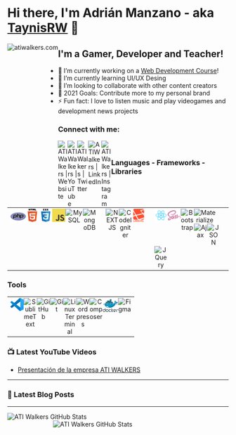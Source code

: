 # Hi there, I'm Adrián Manzano - aka [TaynisRW][website] 👋
<img align="left" alt="atiwalkers.com" height="300px" src="https://mir-s3-cdn-cf.behance.net/project_modules/max_1200/a63c4261218031.5a676896b58d4.gif"/>

## I'm a Gamer, Developer and Teacher!
- 🔭 I’m currently working on a [Web Development Course][website]!
- 🌱 I’m currently learning UI/UX Desing
- 👯 I’m looking to collaborate with other content creators
- 🥅 2021 Goals: Contribute more to my personal brand
- ⚡ Fun fact: I love to listen music and play videogames and development news projects

### Connect with me:

[<img align="left" alt="ATIWalkers | Website" width="22px" src="https://upload.wikimedia.org/wikipedia/commons/thumb/3/37/GNOME_Web_logo--2018.svg/768px-GNOME_Web_logo--2018.svg.png" />][website]
[<img align="left" alt="ATIWalkers | YouTube" width="22px" src="https://www.gruposur.com/web/wp-content/uploads/2017/11/yt.png" />][youtube]
[<img align="left" alt="ATIWalkers | Twitter" width="25px" src="https://www.culleraturismo.com/wp-content/uploads/2017/10/b1a3fab214230557053ed1c4bf17b46c-icono-de-twitter-logo-by-vexels.png](https://www.google.com/url?sa=i&url=https%3A%2F%2Feltallerdehector.com%2Ftag%2Ftwitter-logo-vector%2F&psig=AOvVaw2Vic1vhKUaMpTurxLKe41Q&ust=1675208572191000&source=images&cd=vfe&ved=0CBAQjRxqFwoTCNi2ibG88PwCFQAAAAAdAAAAABAd" />][twitter]
[<img align="left" alt="ATIWalkers | LinkedIn" width="30px" src="https://aditiva.com.mx/wp-content/uploads/2021/05/linkedlinkedinicon-1320183900851414557.png](https://www.google.com/url?sa=i&url=https%3A%2F%2Fcommons.wikimedia.org%2Fwiki%2FFile%3ALinkedIn_icon_circle.svg&psig=AOvVaw3NXh8CAtgIF3UAEByzmzBt&ust=1675208668013000&source=images&cd=vfe&ved=0CBAQjRxqFwoTCICw7N688PwCFQAAAAAdAAAAABAc" />][linkedin]
[<img align="left" alt="ATIWalkers | Instagram" width="22px" src="https://cdn.icon-icons.com/icons2/1211/PNG/512/1491579602-yumminkysocialmedia36_83067.png" />][instagram]

<br />

### Languages - Frameworks - Libraries
<table><tr><td valign="top" width="43%">

<div align="center">
  <img align="left" alt="PHP" width="35" src="https://raw.githubusercontent.com/github/explore/80688e429a7d4ef2fca1e82350fe8e3517d3494d/topics/php/php.png" />
  <img align="left" alt="HTML5" width="30" src="https://raw.githubusercontent.com/github/explore/80688e429a7d4ef2fca1e82350fe8e3517d3494d/topics/html/html.png" />
  <img align="left" alt="CSS3" width="30" src="https://raw.githubusercontent.com/github/explore/80688e429a7d4ef2fca1e82350fe8e3517d3494d/topics/css/css.png" />
  <img align="left" alt="JS" width="30" src="https://raw.githubusercontent.com/github/explore/80688e429a7d4ef2fca1e82350fe8e3517d3494d/topics/javascript/javascript.png" />
  <img align="left" alt="MySQL" width="40" src="https://cdnlogo.com/logos/m/10/mysql.svg" />
  <img align="left" alt="MongoDB" width="30" src="https://www.pngkit.com/png/full/225-2254691_9kib-354x415-unnamed-mongodb-logo-svg.png" />
</div>

</td><td valign="top" width="22%">

<div align="center">  
  <img align="left" alt="NEXTJS" width="30" src="https://adelanegara.github.io/img/next_logo.png" />
  <img align="left" alt="CodeIgniter" width="30" src="https://cdn1.iconfinder.com/data/icons/logos-3/304/codeigniter-512.png" />
  <img align="left" alt="Laravel" width="30" src="https://raw.githubusercontent.com/devicons/devicon/master/icons/laravel/laravel-plain-wordmark.svg" />
</div>

</td><td valign="top" width="35%">

<div align="center">  
  <img align="left" alt="React" width="30" src="https://raw.githubusercontent.com/github/explore/80688e429a7d4ef2fca1e82350fe8e3517d3494d/topics/react/react.png" />
  <img align="left" alt="Sass" width="30" src="https://raw.githubusercontent.com/github/explore/80688e429a7d4ef2fca1e82350fe8e3517d3494d/topics/sass/sass.png" />
  <img align="left" alt="Bootstrap" width="30" src="https://profilinator.rishav.dev/skills-assets/bootstrap-plain.svg" />
  <img align="left" alt="Materialize" width="50" src="https://raw.githubusercontent.com/prplx/svg-logos/5585531d45d294869c4eaab4d7cf2e9c167710a9/svg/materialize.svg" />
  <img align="left" alt="Ajax" width="30" src="https://tecnologiadigital360.cl/wp-content/uploads/2019/07/260190.png" />
  <img align="left" alt="JSON" width="30" src="https://icon-library.com/images/json-icon-png/json-icon-png-28.jpg" />
  <img align="left" alt="JQuery" width="30" src="https://static.wikia.nocookie.net/programa/images/6/62/Jquery.png/revision/latest?cb=20161203132816&path-prefix=es" />
</div>
</td></tr></table>

### Tools
<table><tr><td valign="top" width="100%">

<div align="center">  
  <img align="left" alt="Visual Studio Code" width="30" src="https://raw.githubusercontent.com/github/explore/80688e429a7d4ef2fca1e82350fe8e3517d3494d/topics/visual-studio-code/visual-studio-code.png" />
  <img align="left" alt="SublimeText" width="30" src="https://wasdsoft.files.wordpress.com/2015/11/sublime.png?w=1024&h=1024&crop=1" />
  <img align="left" alt="GitHub" width="30" src="https://seeklogo.com/images/G/github-logo-45146A3FBE-seeklogo.com.png" />
  <img align="left" alt="Git" width="30" src="https://profilinator.rishav.dev/skills-assets/git-scm-icon.svg" />
  <img align="left" alt="Linux Terminal" width="30" src="https://profilinator.rishav.dev/skills-assets/linux-original.svg" />
  <img align="left" alt="Wordpress" width="30" src="https://cdn3.iconfinder.com/data/icons/social-badges-2/512/wordpress.png" />
  <img align="left" alt="Composer" width="30" src="https://cdn.freebiesupply.com/logos/large/2x/composer-logo-png-transparent.png" />
  <img align="left" alt="Docker" width="35" src="https://raw.githubusercontent.com/devicons/devicon/master/icons/docker/docker-original-wordmark.svg" />
  <img align="left" alt="Figma" width="30" src="https://www.vectorlogo.zone/logos/figma/figma-icon.svg" />
</div>

</td></tr></table>

### 📺 Latest YouTube Videos
<!-- YOUTUBE:START -->
- [Presentación de la empresa ATI WALKERS](https://www.youtube.com/watch?v=r0S7f3x7sqE)
<!-- YOUTUBE:END -->

---

### 📕 Latest Blog Posts
<!-- BLOG-POST-LIST:START -->
<!-- BLOG-POST-LIST:END -->

---

<img align="left" alt="ATI Walkers GitHub Stats" width="410px" src="https://github-readme-stats.vercel.app/api?username=TaynisRW&show_icons=true&hide_border=true&theme=tokyonight&hide=issues">
<img align="right" alt="ATI Walkers GitHub Stats" width="400px" src="https://github-readme-stats.vercel.app/api/top-langs/?username=TaynisRW&show_icons=true&hide_border=true&theme=tokyonight&layout=compact">


[website]: https://atiwalkers.com
[twitter]: https://twitter.com/Taynis_RW
[youtube]: https://youtube.com/channel/UCWCIPpdGpeND_W44NVxJl6g
[instagram]: https://instagram.com/ati_walkers
[linkedin]: https://linkedin.com/in/adrian-manzano-0236241a1
[webdevplaylist]: https://www.youtube.com/playlist?list=
[jsplaylist]: https://www.youtube.com/playlist?list=
[cssplaylist]: https://www.youtube.com/playlist?list=
[reactplaylist]: https://www.youtube.com/playlist?list= 
